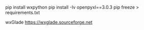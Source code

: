 pip install wxpython
pip install -Iv openpyxl==3.0.3
pip freeze > requirements.txt

wxGlade
https://wxglade.sourceforge.net